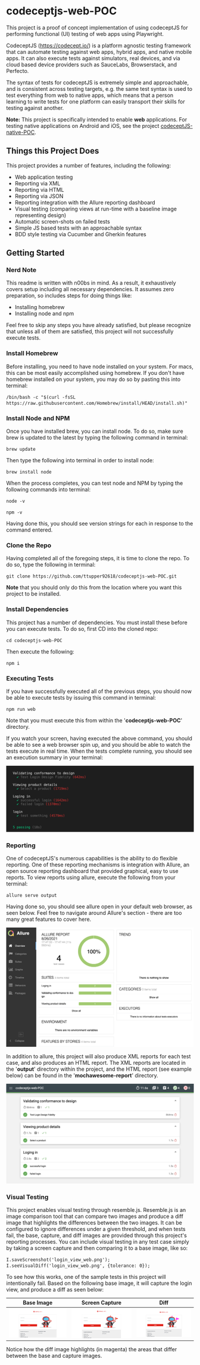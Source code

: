 # **codeceptjs-web-POC**
This project is a proof of concept implementation of using codeceptJS for performing functional (UI) testing of web apps using Playwright.

CodeceptJS (https://codecept.io/) is a platform agnostic testing framework that can automate testing against web apps, hybrid apps, and native mobile apps. It can also execute tests against simulators, real devices, and via cloud based device providers such as SauceLabs, Browserstack, and Perfecto.  

The syntax of tests for codeceptJS is extremely simple and approachable, and is consistent across testing targets, e.g. the same test syntax is used to test everything from web to native apps, which means that a person learning to write tests for one platform can easily transport their skills for testing against another.

**Note:** This project is specifically intended to enable **web** applications.  For testing native applications on Android and iOS, see the project [codeceptJS-native-POC](https://github.com/ttupper92618/codeceptjs-native-POC).

## **Things this Project Does**

This project provides a number of features, including the following:

- Web application testing
- Reporting via XML
- Reporting via HTML
- Reporting via JSON
- Reporting integration with the Allure reporting dashboard
- Visual testing (comparing views at run-time with a baseline image representing design)
- Automatic screen-shots on failed tests
- Simple JS based tests with an approachable syntax
- BDD style testing via Cucumber and Gherkin features

## **Getting Started**

### **Nerd Note**

This readme is written with n00bs in mind.  As a result, it exhaustively covers setup including all necessary dependencies.  It assumes zero preparation, so includes steps for doing things like:

- Installing homebrew
- Installing node and npm

Feel free to skip any steps you have already satisfied, but please recognize that unless all of them are satisfied, this project will not successfully execute tests.

### **Install Homebrew**

Before installing, you need to have node installed on your system.  For macs, this can be most easily accomplished using homebrew.  If you don't have homebrew installed on your system, you may do so by pasting this into terminal:

```
/bin/bash -c "$(curl -fsSL https://raw.githubusercontent.com/Homebrew/install/HEAD/install.sh)"
```

### **Install Node and NPM**

Once you have installed brew, you can install node.  To do so, make sure brew is updated to the latest by typing the following command in terminal:

```
brew update
```

Then type the following into terminal in order to install node:

```
brew install node
```

When the process completes, you can test node and NPM by typing the following commands into terminal:

```
node -v
```
```
npm -v
```

Having done this, you should see version strings for each in response to the command entered.

### **Clone the Repo**

Having completed all of the foregoing steps, it is time to clone the repo.  To do so, type the following in terminal:

```
git clone https://github.com/ttupper92618/codeceptjs-web-POC.git
```

**Note** that you should only do this from the location where you want this project to be installed.  

### **Install Dependencies**

This project has a number of dependencies.  You must install these before you can execute tests.  To do so, first CD into the cloned repo:

```
cd codeceptjs-web-POC
```

Then execute the following:

```
npm i
```

### **Executing Tests**

If you have successfully executed all of the previous steps, you should now be able to execute tests by issuing this command in terminal:

```
npm run web
```

Note that you must execute this from within the '**codeceptjs-web-POC**' directory.

If you watch your screen, having executed the above command, you should be able to see a web browser spin up, and you should be able to watch the tests execute in real time.  When the tests complete running, you should see an execution summary in your terminal:

![](./assets/summary.png?raw=true "Title")

### **Reporting**

One of codeceptJS's numerous capabilities is the ability to do flexible reporting.  One of these reporting mechanisms is integration with Allure, an open source reporting dashboard that provided graphical, easy to use reports.  To view reports using allure, execute the following from your terminal:

```
allure serve output
```

Having done so, you should see allure open in your default web browser, as seen below.  Feel free to navigate around Allure's section - there are too many great features to cover here.

![](./assets/allure.png?raw=true "Title")

In addition to allure, this project will also produce XML reports for each test case, and also produces an HTML report.  The XML reports are located in the '**output**' directory within the project, and the HTML report (see example below) can be found in the '**mochawesome-report**' directory.

![](./assets/mochawesome.png?raw=true "Title")

### **Visual Testing**

This project enables visual testing through resemble.js.  Resemble.js is an image comparison tool that can compare two images and produce a diff image that highlights the differences between the two images. It can be configured to ignore differences under a given threshold, and when tests fail, the base, capture, and diff images are provided through this project's reporting processes.  You can include visual testing in any test case simply by taking a screen capture and then comparing it to a base image, like so:

```
I.saveScreenshot('login_view_web.png');
I.seeVisualDiff('login_view_web.png', {tolerance: 0});
```

To see how this works, one of the sample tests in this project will intentionally fail.  Based on the following base image, it will capture the login view, and produce a diff as seen below:

| Base Image            | Screen Capture        | Diff                  |
| --------------------- | --------------------- | --------------------- |
| <img src="./assets/base.png" width="250"/> | <img src="./assets/rendered.png" width="250"/> | <img src="./assets/diff.png" width="250"/> |

Notice how the diff image highlights (in magenta) the areas that differ between the base and capture images.
